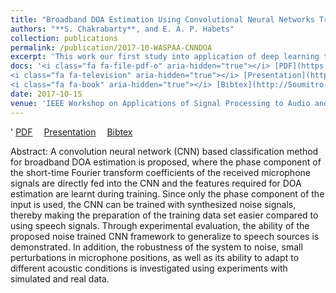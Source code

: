 ```yaml
---
title: "Broadband DOA Estimation Using Convolutional Neural Networks Trained with Noise signals"
authors: "**S. Chakrabarty**, and E. A. P. Habets"
collection: publications
permalink: /publication/2017-10-WASPAA-CNNDOA
excerpt: 'This work our first study into application of deep learning to microphone array processing. With a simple representation of the multi-channel input data, that we call "Phase Map", it is shown that synthesized noise signals can be used to train a convolutional neural network for the task of source localization.'
docs: '<i class="fa fa-file-pdf-o" aria-hidden="true"></i> [PDF](https://arxiv.org/pdf/1705.00919.pdf)&emsp;
<i class="fa fa-television" aria-hidden="true"></i> [Presentation](http://Soumitro-Chakrabarty.github.io/files/17_WASPAA_presentation.pdf)&emsp;
<i class="fa fa-book" aria-hidden="true"></i> [Bibtex](http://Soumitro-Chakrabarty.github.io/files/17_WASPAA_bib.tex)'
date: 2017-10-15
venue: 'IEEE Workshop on Applications of Signal Processing to Audio and Acoustics (WASPAA), USA'
---
```


'<i class="fa fa-file-pdf-o" aria-hidden="true"></i> [PDF](https://arxiv.org/pdf/1705.00919.pdf)&emsp;
<i class="fa fa-television" aria-hidden="true"></i> [Presentation](http://Soumitro-Chakrabarty.github.io/files/17_WASPAA_presentation.pdf)&emsp;
<i class="fa fa-book" aria-hidden="true"></i> [Bibtex](http://Soumitro-Chakrabarty.github.io/files/17_WASPAA_bib.tex)

Abstract: A convolution neural network (CNN) based classification method
for broadband DOA estimation is proposed, where the phase component
of the short-time Fourier transform coefficients of the received
microphone signals are directly fed into the CNN and the features
required for DOA estimation are learnt during training. Since only
the phase component of the input is used, the CNN can be trained
with synthesized noise signals, thereby making the preparation of the
training data set easier compared to using speech signals. Through
experimental evaluation, the ability of the proposed noise trained
CNN framework to generalize to speech sources is demonstrated. In
addition, the robustness of the system to noise, small perturbations
in microphone positions, as well as its ability to adapt to different
acoustic conditions is investigated using experiments with simulated
and real data.

